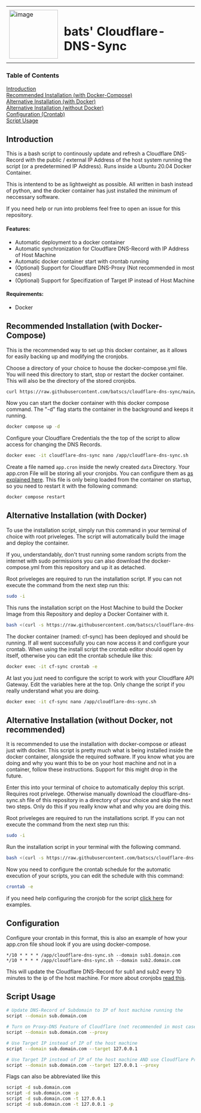 <table>
  <tr>
    <td> <img src="https://github.com/batscs/cloudflare-dns-sync/assets/31670615/58296fbd-9a48-4263-a491-308e49035aba" alt="image" width="130" height="auto"> </td>
    <td><h1>bats' Cloudflare-DNS-Sync</h1></td>
  </tr>
</table>

### Table of Contents  
[Introduction](#introduction)  
[Recommended Installation (with Docker-Compose)](#compose-installation)  
[Alternative Installation (with Docker)](#docker-installation)  
[Alternative Installation (without Docker)](#installation)  
[Configuration (Crontab)](#configuration)  
[Script Usage](#script)  

<a name="introduction"/>

## Introduction
This is a bash script to continously update and refresh a Cloudflare DNS-Record with the public / external IP Address of the host system running the script (or a predetermined IP Address).
Runs inside a Ubuntu 20.04 Docker Container.

This is intentend to be as lightweight as possible. All written in bash instead of python, and the docker container has just installed the minimum of neccessary software.

If you need help or run into problems feel free to open an issue for this repository.

#### Features:
- Automatic deployment to a docker container
- Automatic synchronization for Cloudflare DNS-Record with IP Address of Host Machine
- Automatic docker container start with crontab running
- (Optional) Support for Cloudflare DNS-Proxy (Not recommended in most cases)
- (Optional) Support for Specifization of Target IP instead of Host Machine

#### Requirements:
- Docker


<a name="compose-installation"/>

## Recommended Installation (with Docker-Compose)
This is the recommended way to set up this docker container, as it allows for easily backing up and modifying the cronjobs.

Choose a directory of your choice to house the docker-compose.yml file. You will need this directory to start, stop or restart the docker container. This will also be the directory of the stored cronjobs.
```bash
curl https://raw.githubusercontent.com/batscs/cloudflare-dns-sync/main/docker-compose.yml -o docker-compose.yml
```

Now you can start the docker container with this docker compose command. The "-d" flag starts the container in the background and keeps it running.
```bash
docker compose up -d
```

Configure your Cloudflare Credentials the the top of the script to allow access for changing the DNS Records.
```bash
docker exec -it cloudflare-dns-sync nano /app/cloudflare-dns-sync.sh
```

Create a file named `app.cron` inside the newly created `data` Directory. Your app.cron File will be storing all your cronjobs. You can configure them as [as explained here](#configuration). This file is only being loaded from the container on startup, so you need to restart it with the following command:
```bash
docker compose restart
```

<a name="docker-installation"/>

## Alternative Installation (with Docker)
To use the installation script, simply run this command in your terminal of choice with root priveleges. The script will automatically build the image and deploy the container.

If you, understandably, don't trust running some random scripts from the internet with sudo permissions you can also download the docker-compose.yml from this repository and up it as detached.

Root priveleges are required to run the installation script. If you can not execute the command from the next step run this:
```bash
sudo -i
```

This runs the installation script on the Host Machine to build the Docker Image from this Repository and deploy a Docker Container with it.
```bash
bash <(curl -s https://raw.githubusercontent.com/batscs/cloudflare-dns-sync/main/docker.sh)
```

The docker container (named: cf-sync) has been deployed and should be running. If all went successfully you can now access it and configure your crontab. When using the install script the crontab editor should open by itself, otherwise you can edit the crontab schedule like this:
```bash
docker exec -it cf-sync crontab -e
```

At last you just need to configure the script to work with your Cloudflare API Gateway. Edit the variables here at the top. Only change the script if you really understand what you are doing.
```bash
docker exec -it cf-sync nano /app/cloudflare-dns-sync.sh
```

<a name="installation"/>  

## Alternative Installation (without Docker, not recommended)

It is recommended to use the installation with docker-compose or atleast just with docker. This script is pretty much what is being installed inside the docker container, alongside the required software. If you know what you are doing and why you want this to be on your host machine and not in a container, follow these instructions. Support for this might drop in the future.
  
Enter this into your terminal of choice to automatically deploy this script. Requires root privelege.
Otherwise manually download the cloudflare-dns-sync.sh file of this repository in a directory of your choice and skip the next two steps.
Only do this if you really know what and why you are doing this.

Root priveleges are required to run the installations script. If you can not execute the command from the next step run this:
```bash
sudo -i
```

Run the installation script in your terminal with the following command.
```bash
bash <(curl -s https://raw.githubusercontent.com/batscs/cloudflare-dns-sync/main/deploy.sh)
```

Now you need to configure the crontab schedule for the automatic execution of your scripts, you can edit the schedule with this command:
```bash
crontab -e
```
if you need help configuring the cronjob for the script [click here](#configuration) for examples.

<a name="configuration"/>

## Configuration

Configure your crontab in this format, this is also an example of how your app.cron file shoud look if you are using docker-compose.
```
*/10 * * * * /app/cloudflare-dns-sync.sh --domain sub1.domain.com
*/10 * * * * /app/cloudflare-dns-sync.sh --domain sub2.domain.com
```
This will update the Cloudflare DNS-Record for sub1 and sub2 every 10 minutes to the ip of the host machine.
For more about cronjobs [read this](https://ostechnix.com/a-beginners-guide-to-cron-jobs/).

<a name="script"/>

## Script Usage
```bash
# Update DNS-Record of Subdomain to IP of host machine running the 
script --domain sub.domain.com

# Turn on Proxy-DNS Feature of Cloudflare (not recommended in most cases)
script --domain sub.domain.com --proxy

# Use Target IP instead of IP of the host machine
script --domain sub.domain.com --target 127.0.0.1

# Use Target IP instead of IP of the host machine AND use Cloudflare Proxy
script --domain sub.domain.com --target 127.0.0.1 --proxy
```
Flags can also be abbreviated like this
```bash
script -d sub.domain.com
script -d sub.domain.com -p
script -d sub.domain.com -t 127.0.0.1
script -d sub.domain.com -t 127.0.0.1 -p 
```
